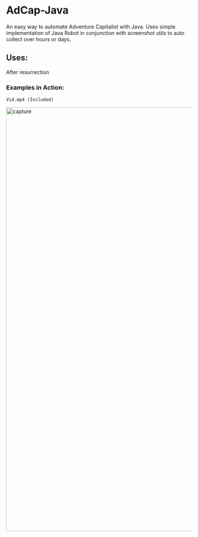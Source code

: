 # AdCap-Java
An easy way to automate Adventure Capitalist with Java. Uses simple implementation of Java Robot in conjunction with screenshot utils to auto collect over hours or days. 

## Uses:

After resurrection

### Examples in Action:

```
Vid.mp4 (Included)
```

<img width="1146" alt="capture" src="https://user-images.githubusercontent.com/33200183/32145655-d53e498c-bca2-11e7-9e10-5cdd95f57184.png">


